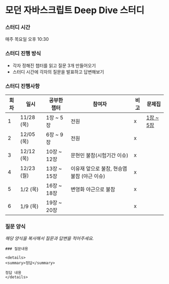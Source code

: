 # 모던 자바스크립트 Deep Dive 스터디

### 스터디 시간

매주 목요일 오후 10:30

### 스터디 진행 방식

- 각자 정해진 챕터를 읽고 질문 3개 만들어오기
- 스터디 시간에 각자의 질문을 발표하고 답변해보기

### 스터디 진행사항

| 회차 | 일시       | 공부한 챕터 | 참여자 | 비고 | 문제집                       |
| ---- | ---------- | ----------- | ------ | ---- | ---------------------------- |
| 1    | 11/28 (목) | 1장 ~ 5장   | 전원   | x    | [1장 ~ 5장](1주차/문제집.md) |
| 2    | 12/05 (목) | 6장 ~ 9장   | 전원   | x    |  |
| 3    | 12/12 (목) | 10장 ~ 12장   | 문현민 불참(시험기간 이슈)   | x    |  |
| 4    | 12/23 (월) | 13장 ~ 15장   |  이유재 앞으로 불참, 현승엽 불참 (야근 이슈)  | x  |  |
| 5    | 1/2 (목) | 16장 ~ 18장   | 변영화 야근으로 불참   | x  |  |
| 6    | 1/9 (목) | 19장 ~ 20장   |    | x  |  |


### 질문 양식

_해당 양식을 복사해서 질문과 답변을 적어주세요._

```
### 질문내용

<details>
<summary>정답</summary>

정답 내용
</details>
```
